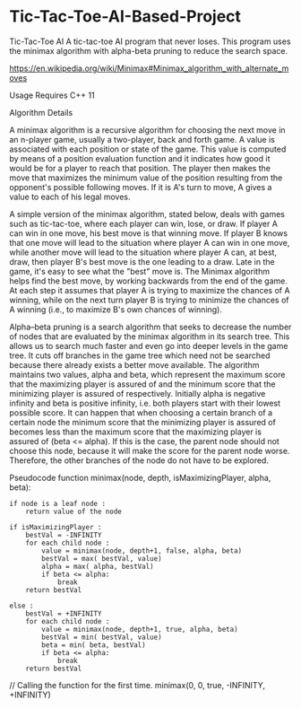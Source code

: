 # Tic-Tac-Toe-AI-Based-Project

Tic-Tac-Toe AI
A tic-tac-toe AI program that never loses. This program uses the minimax algorithm with alpha-beta pruning to reduce the search space.

https://en.wikipedia.org/wiki/Minimax#Minimax_algorithm_with_alternate_moves

Usage
Requires C++ 11

Algorithm Details

A minimax algorithm is a recursive algorithm for choosing the next move in an n-player game, usually a two-player, back and forth game. A value is associated with each position or state of the game. This value is computed by means of a position evaluation function and it indicates how good it would be for a player to reach that position. The player then makes the move that maximizes the minimum value of the position resulting from the opponent's possible following moves. If it is A's turn to move, A gives a value to each of his legal moves.

A simple version of the minimax algorithm, stated below, deals with games such as tic-tac-toe, where each player can win, lose, or draw. If player A can win in one move, his best move is that winning move. If player B knows that one move will lead to the situation where player A can win in one move, while another move will lead to the situation where player A can, at best, draw, then player B's best move is the one leading to a draw. Late in the game, it's easy to see what the "best" move is. The Minimax algorithm helps find the best move, by working backwards from the end of the game. At each step it assumes that player A is trying to maximize the chances of A winning, while on the next turn player B is trying to minimize the chances of A winning (i.e., to maximize B's own chances of winning).

Alpha–beta pruning is a search algorithm that seeks to decrease the number of nodes that are evaluated by the minimax algorithm in its search tree. This allows us to search much faster and even go into deeper levels in the game tree. It cuts off branches in the game tree which need not be searched because there already exists a better move available. The algorithm maintains two values, alpha and beta, which represent the maximum score that the maximizing player is assured of and the minimum score that the minimizing player is assured of respectively. Initially alpha is negative infinity and beta is positive infinity, i.e. both players start with their lowest possible score. It can happen that when choosing a certain branch of a certain node the minimum score that the minimizing player is assured of becomes less than the maximum score that the maximizing player is assured of (beta <= alpha). If this is the case, the parent node should not choose this node, because it will make the score for the parent node worse. Therefore, the other branches of the node do not have to be explored.

Pseudocode
function minimax(node, depth, isMaximizingPlayer, alpha, beta):

    if node is a leaf node :
        return value of the node
    
    if isMaximizingPlayer :
        bestVal = -INFINITY 
        for each child node :
            value = minimax(node, depth+1, false, alpha, beta)
            bestVal = max( bestVal, value) 
            alpha = max( alpha, bestVal)
            if beta <= alpha:
                break
        return bestVal

    else :
        bestVal = +INFINITY 
        for each child node :
            value = minimax(node, depth+1, true, alpha, beta)
            bestVal = min( bestVal, value) 
            beta = min( beta, bestVal)
            if beta <= alpha:
                break
        return bestVal
        
// Calling the function for the first time.
minimax(0, 0, true, -INFINITY, +INFINITY)
